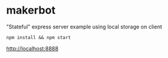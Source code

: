 # makerbot

"Stateful" express server example using local storage on client

`npm install && npm start`

[http://localhost:8888](http://localhost:8888)
